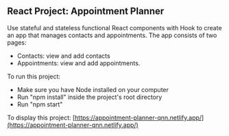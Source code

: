 ## React Project: Appointment Planner
Use stateful and stateless functional React components with Hook to create an app that manages contacts and appointments.
The app consists of two pages:
- Contacts: view and add contacts
- Appointments: view and add appointments.

To run this project:
- Make sure you have Node installed on your computer
- Run "npm install" inside the project's root directory
- Run "npm start"

To display this project:
[https://appointment-planner-qnn.netlify.app/](https://appointment-planner-qnn.netlify.app/)

